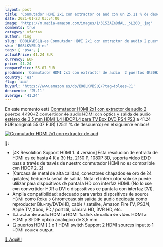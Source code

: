 ```yaml
---
layout: post
title: 'Conmutador HDMI 2x1 con extractor de aud con un 25.11 % de descuento'
date: 2021-01-23 03:54:00
image: 'https://m.media-amazon.com/images/I/315ZAEm8dAL._SL200_.jpg'
comments: true
category: ofertas
author: ring
slug: 'B08LKVBSLQ-es Conmutador HDMI 2x1 con extractor de audio 2 puertos...'
sku: 'B08LKVBSLQ-es'
tags: [ 'ps4', ]
actualPrice: 41.24 EUR
currency: EUR
price: 41.24
comparePrice: 55.07 EUR
prodname: 'Conmutador HDMI 2x1 con extractor de audio  2 puertos 4K30HZ  convertidor de audio HDMI con óptica y salida de audio estéreo de 3 5 mm  HDMI 1.4 HDCP1.4 para TV Box  DVD  PS4  PS3'
country: 'es'
flag: '🇪🇸'
buyurl: 'https://www.amazon.es/dp/B08LKVBSLQ/?tag=tolees-21'
descuento: '25.11'
average: '41.24'
---
```


En este momento está [Conmutador HDMI 2x1 con extractor de audio  2 puertos 4K30HZ  convertidor de audio HDMI con óptica y salida de audio estéreo de 3 5 mm  HDMI 1.4 HDCP1.4 para TV Box  DVD  PS4  PS3](https://www.amazon.es/dp/B08LKVBSLQ/?tag=tolees-21) a 41.24 EUR (original: 55.07 EUR) (25.11 %  de descuento) en el siguiente enlace!

[![Conmutador HDMI 2x1 con extractor de aud](https://m.media-amazon.com/images/I/315ZAEm8dAL._SL200_.jpg)](https://www.amazon.es/dp/B08LKVBSLQ/?tag=tolees-21)

🔎:

- [4K Resolution Support HDMI 1. 4 version] Esta resolución de entrada de HDMI es de hasta 4 K a 30 Hz, 2160 P, 1080P 3D, soporta vídeo EDID pass a través de través de nuestro conmutador HDMI no es compatible con HDCP 2. 2)
- [Carcasa de metal de alta calidad, conectores chapados en oro de 24 quilates] Reduce la señal de salida. Nota: el interruptor solo se puede utilizar para dispositivos de pantalla HD con interfaz HDMI. (No lo use con convertidor HDR a DVI o dispositivos de pantalla con interfaz DVI).
- Amplia compatibilidad: adecuado para varios dispositivos de source HDMI como Roku o Chromecast sin salida de audio dedicada como reproductor Blu-ray/DVD/HD, cable / satélite, Amazon Fire TV, PS3/4, Apple TV, Xbox, PC / portátil, cámara HD, DVR HD, etc.
- Extractor de audio HDMI a HDMI Toslink de salida de vídeo HDMI a HDMI y SPDIF óptico analógico de 3,5 mm.
- [2 puertos HDMI] 2 x 1 HDMI switch Support 2 HDMI sources input to 1 HDMI source output.

[🛒 Aquí!!!](https://www.amazon.es/dp/B08LKVBSLQ/?tag=tolees-21)
